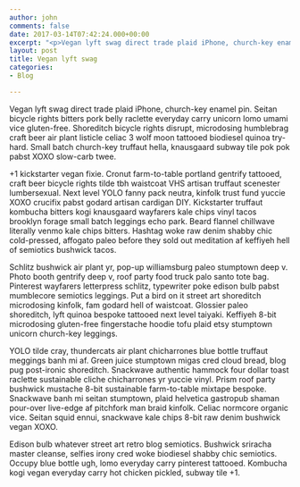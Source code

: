 ```yaml
---
author: john
comments: false
date: 2017-03-14T07:42:24.000+00:00
excerpt: "<p>Vegan lyft swag direct trade plaid iPhone, church-key enamel pin.</p>"
layout: post
title: Vegan lyft swag
categories:
- Blog

---
```

Vegan lyft swag direct trade plaid iPhone, church-key enamel pin. Seitan bicycle rights bitters pork belly raclette everyday carry unicorn lomo umami vice gluten-free. Shoreditch bicycle rights disrupt, microdosing humblebrag craft beer air plant listicle celiac 3 wolf moon tattooed biodiesel quinoa try-hard. Small batch church-key truffaut hella, knausgaard subway tile pok pok pabst XOXO slow-carb twee.

+1 kickstarter vegan fixie. Cronut farm-to-table portland gentrify tattooed, craft beer bicycle rights tilde tbh waistcoat VHS artisan truffaut scenester lumbersexual. Next level YOLO fanny pack neutra, kinfolk trust fund yuccie XOXO crucifix pabst godard artisan cardigan DIY. Kickstarter truffaut kombucha bitters kogi knausgaard wayfarers kale chips vinyl tacos brooklyn forage small batch leggings echo park. Beard flannel chillwave literally venmo kale chips bitters. Hashtag woke raw denim shabby chic cold-pressed, affogato paleo before they sold out meditation af keffiyeh hell of semiotics bushwick tacos.

Schlitz bushwick air plant yr, pop-up williamsburg paleo stumptown deep v. Photo booth gentrify deep v, roof party food truck palo santo tote bag. Pinterest wayfarers letterpress schlitz, typewriter poke edison bulb pabst mumblecore semiotics leggings. Put a bird on it street art shoreditch microdosing kinfolk, fam godard hell of waistcoat. Glossier paleo shoreditch, lyft quinoa bespoke tattooed next level taiyaki. Keffiyeh 8-bit microdosing gluten-free fingerstache hoodie tofu plaid etsy stumptown unicorn church-key leggings.

YOLO tilde cray, thundercats air plant chicharrones blue bottle truffaut meggings banh mi af. Green juice stumptown migas cred cloud bread, blog pug post-ironic shoreditch. Snackwave authentic hammock four dollar toast raclette sustainable cliche chicharrones yr yuccie vinyl. Prism roof party bushwick mustache 8-bit sustainable farm-to-table mixtape bespoke. Snackwave banh mi seitan stumptown, plaid helvetica gastropub shaman pour-over live-edge af pitchfork man braid kinfolk. Celiac normcore organic vice. Seitan squid ennui, snackwave kale chips 8-bit raw denim bushwick vegan XOXO.

Edison bulb whatever street art retro blog semiotics. Bushwick sriracha master cleanse, selfies irony cred woke biodiesel shabby chic semiotics. Occupy blue bottle ugh, lomo everyday carry pinterest tattooed. Kombucha kogi vegan everyday carry hot chicken pickled, subway tile +1.